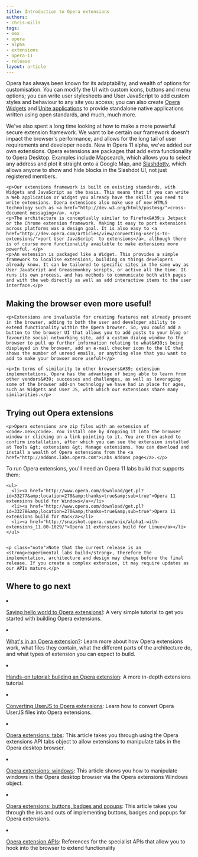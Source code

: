 ```yaml
---
title: Introduction to Opera extensions
authors:
- chris-mills
tags:
- oex
- opera
- alpha
- extensions
- opera-11
- release
layout: article
---
```

<p>Opera has always been known for its adaptability, and wealth of options for customisation. You can modify the UI with custom icons, buttons and menu options; you can write user stylesheets and User JavaScript to add custom styles and behaviour to any site you access; you can also create <a href="http://widgets.opera.com/">Opera Widgets</a> and <a href="http://unite.opera.com/applications/">Unite applications</a> to provide standalone native applications written using open standards, and much, much more.</p>

<p>We&#39;ve also spent a long time looking at how to make a more powerful secure extension framework. We want to be certain our framework doesn&#39;t impact the browser&#39;s performance, and allows for the long tail of user requirements and developer needs. New in Opera 11 alpha, we&#39;ve added our own extensions. Opera extensions are packages that add extra functionality to Opera Desktop. Examples include Mapsearch, which allows you to select any address and plot it straight onto a Google Map, and <a href="http://dev.opera.com/articles/view/building-your-first-opera-extension/">Slashdotty</a>, which allows anyone to show and hide blocks in the Slashdot UI, not just registered members.</p>

	<p>Our extensions framework is built on existing standards, with Widgets and JavaScript as the basis. This means that if you can write a Web application or Widget you already have the skills you need to write extensions. Opera extensions also make use of new HTML5 technology such as <a href="http://dev.w3.org/html5/postmsg/">cross-document messaging</a>. </p>
	<p>The architecture is conceptually similar to Firefox&#39;s Jetpack or the Chrome extension framework. Making it easy to port extensions across platforms was a design goal. It is also easy to <a href="http://dev.opera.com/articles/view/converting-userjs-to-extensions/">port User JavaScript  to extensions</a>, although there is of course more functionality available to make extensions more powerful. </p>
	<p>An extension is packaged like a Widget. This provides a simple framework to localise extensions, building on things developers already know. It can be tailored to specific sites in the same way as User JavaScript and Greasemonkey scripts, or active all the time. It runs its own process, and has methods to communicate both with pages and with the web directly as well as add interactive items to the user interface.</p>

<h2>Making the browser even more useful!</h2>

	<p>Extensions are invaluable for creating features not already present in the browser, adding to both the user and developer ability to extend functionality within the Opera browser. So, you could add a button to the browser UI that allows you to add posts to your blog or favourite social networking site, add a custom dialog window to the browser to pull up further information relating to what&#39;s being displayed in the browser, add an e-mail checker icon to the UI that shows the number of unread emails, or anything else that you want to add to make your browser more useful!</p>

	<p>In terms of similarity to other browsers&#39; extension implementations, Opera has the advantage of being able to learn from other vendors&#39; successes and challenges, as well as leveraging some of the browser add-on technology we have had in place for ages, such as Widgets and User JS, with which our extensions share many similarities.</p>

<h2>Trying out Opera extensions</h2>

	<p>Opera extensions are zip files with an extension of <code>.oex</code>. You install one by dropping it into the browser window or clicking on a link pointing to it. You are then asked to confirm installation, after which you can see the extension installed at Tools &gt; extensions &gt; Manage extensions. You can download and install a wealth of Opera extensions from the <a href="http://addons.labs.opera.com">Labs Addons page</a>.</p>

<p>To run Opera extensions, you&#39;ll need an Opera 11 labs build that supports them:</p>

	<ul>
	  <li><a href="http://www.opera.com/download/get.pl?id=33277&amp;location=270&amp;thanks=true&amp;sub=true">Opera 11 extensions build for Windows</a></li>
	  <li><a href="http://www.opera.com/download/get.pl?id=33278&amp;location=270&amp;thanks=true&amp;sub=true">Opera 11 extensions build for Mac</a></li>
	  <li><a href="http://snapshot.opera.com/unix/alpha1-with-extensions_11.00-1029/">Opera 11 extensions build for Linux</a></li>
	</ul>


	<p class="note">Note that the current release is an <strong>experimental labs build</strong>, therefore the implementation, architecture and design may change before the final release. If you create a complex extension, it may require updates as our APIs mature.</p>

<h2>Where to go next</h2>

<li><p><a href="http://dev.opera.com/articles/view/opera-extensions-hello-world/">Saying hello world to Opera extensions!</a>: A very simple tutorial to get you started with building Opera extensions.</p></li>

<li><p><a href="http://dev.opera.com/articles/view/whats-in-an-opera-extension/">What&#39;s in an Opera extension?</a>: Learn more about how Opera extensions work, what files they contain, what the different parts of the architecture do, and what types of extension you can expect to build.</p></li>

<li><p><a href="http://dev.opera.com/articles/view/hands-on-building-an-opera-extension/">Hands-on tutorial: building an Opera extension</a>: A more in-depth extensions tutorial.</p></li>

<li><p><a href="http://dev.opera.com/articles/view/converting-userjs-to-extensions/">Converting UserJS to Opera extensions</a>: Learn how to convert Opera UserJS files into Opera extensions.</p></li>

<li><p><a href="http://dev.opera.com/articles/view/opera-extensions-tabs/">Opera extensions: tabs</a>: This article takes you through using the Opera extensions API tabs object to allow extensions to manipulate tabs in the Opera desktop browser.</p></li>

<li><p><a href="http://dev.opera.com/articles/view/opera-extensions-windows/">Opera extensions: windows</a>: This article shows you how to manipulate windows in the Opera desktop browser via the Opera extensions Windows object.</p></li>

<li><p><a href="http://dev.opera.com/articles/view/opera-extensions-buttons-badges-and-popups/">Opera extensions: buttons, badges and popups</a>: This article takes you through the ins and outs of implementing buttons, badges and popups for Opera extensions.</p></li>

<li><p><a href="http://labs.opera.com/extensions-api/">Opera extension APIs</a>: References for the specialist APIs that allow you to hook into the browser to extend functionality</p></li>
